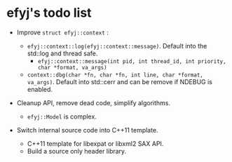 efyj's todo list
================

- Improve `struct efyj::context` :
  - `efyj::context::log(efyj::context::message)`. Default into the std::log
    and thread safe.
    - `efyj::context::message(int pid, int thread_id, int priority, char
      *format, va_args)`
  - `context::dbg(char *fn, char *fn, int line, char *format, va_args)`.
    Default into std::cerr and can be remove if NDEBUG is enabled.

- Cleanup API, remove dead code, simplify algorithms.
  - `efyj::Model` is complex.

- Switch internal source code into C++11 template.
  - C++11 template for libexpat or libxml2 SAX API.
  - Build a source only header library.